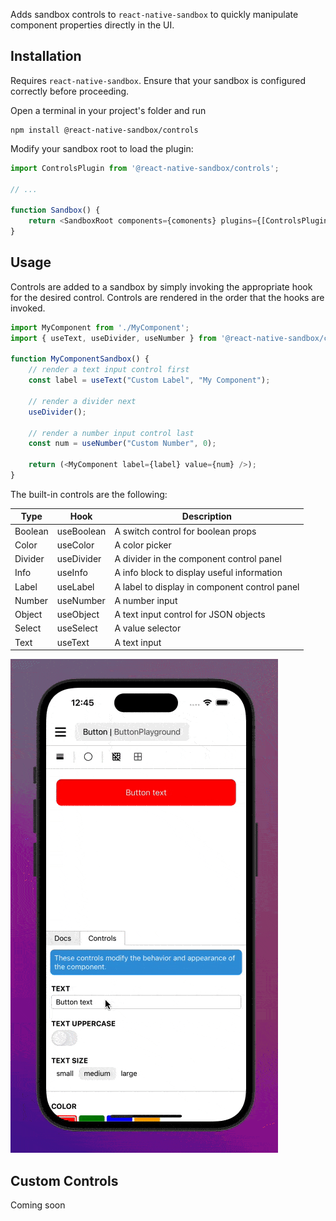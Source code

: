 
Adds sandbox controls to `react-native-sandbox` to quickly manipulate component properties directly in the UI.

## Installation

Requires `react-native-sandbox`. Ensure that your sandbox is configured correctly before proceeding.

Open a terminal in your project's folder and run

```shell
npm install @react-native-sandbox/controls
```

Modify your sandbox root to load the plugin:

```typescript
import ControlsPlugin from '@react-native-sandbox/controls';

// ...

function Sandbox() {
    return <SandboxRoot components={comonents} plugins={[ControlsPlugin]}>;
}
```

## Usage

Controls are added to a sandbox by simply invoking the appropriate hook for the desired control. Controls are rendered in the order that the hooks are invoked.

```typescript
import MyComponent from './MyComponent';
import { useText, useDivider, useNumber } from '@react-native-sandbox/controls';

function MyComponentSandbox() {
    // render a text input control first
    const label = useText("Custom Label", "My Component");

    // render a divider next
    useDivider();

    // render a number input control last
    const num = useNumber("Custom Number", 0);

    return (<MyComponent label={label} value={num} />);
}
```

The built-in controls are the following:

| Type | Hook | Description |
|---|---|---|
| Boolean | useBoolean | A switch control for boolean props  |
| Color | useColor | A color picker |
| Divider | useDivider | A divider in the component control panel |
| Info | useInfo | A info block to display useful information |
| Label | useLabel | A label to display in component control panel |
| Number | useNumber | A number input |
| Object | useObject | A text input control for JSON objects |
| Select | useSelect | A value selector |
| Text | useText | A text input |

![Demo](./docs/images/demo.gif)

## Custom Controls

Coming soon
